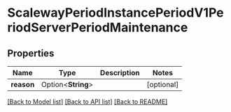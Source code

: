 # ScalewayPeriodInstancePeriodV1PeriodServerPeriodMaintenance

## Properties

Name | Type | Description | Notes
------------ | ------------- | ------------- | -------------
**reason** | Option<**String**> |  | [optional]

[[Back to Model list]](../README.md#documentation-for-models) [[Back to API list]](../README.md#documentation-for-api-endpoints) [[Back to README]](../README.md)


